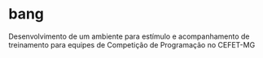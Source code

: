 # bang
Desenvolvimento de um ambiente para estímulo e acompanhamento de treinamento para equipes de Competição de Programação no CEFET-MG
